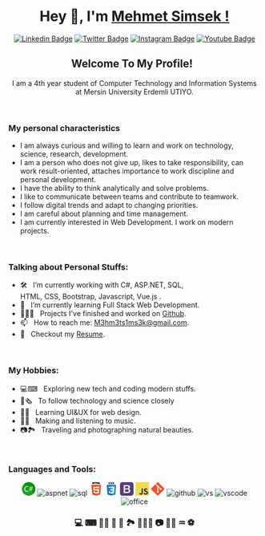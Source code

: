 <div align="center">
	
# Hey 👋, I'm [Mehmet Simsek !](https://github.com/m3hm3ts1ms3k/)


[![Linkedin Badge](https://img.shields.io/badge/-LinkedIn-0e76a8?style=flat-square&logo=Linkedin&logoColor=white)](https://www.linkedin.com/in/mehmet-simsek-431b1b196/)
[![Twitter Badge](https://img.shields.io/badge/-Twitter-00acee?style=flat-square&logo=Twitter&logoColor=white)](https://twitter.com/mehmets1ms3k)
[![Instagram Badge](https://img.shields.io/badge/-Instagram-e4405f?style=flat-square&logo=Instagram&logoColor=white)](https://www.instagram.com/mehmetsimsek.mn/)
[![Youtube Badge](https://img.shields.io/badge/-Youtube-ff0000?style=flat-square&logo=Youtube&logoColor=white)](https://www.youtube.com/channel/UCiT3qtZaMVFXyVdewroC8SQ)	

## Welcome To My Profile! &nbsp;

I am a 4th year student of Computer Technology and Information Systems at Mersin University Erdemli UTIYO.
<br>
</div><br>


### My personal characteristics <br>
- I am always curious and willing to learn and work on technology, science, research, development.
- I am a person who does not give up, likes to take responsibility, can work result-oriented, attaches importance to work discipline and personal development.
- I have the ability to think analytically and solve problems.
- I like to communicate between teams and contribute to teamwork.
- I follow digital trends and adapt to changing priorities.
- I am careful about planning and time management.
- I am currently interested in Web Development. I work on modern projects.
<br>

### Talking about Personal Stuffs:

- 🛠 &nbsp; I’m currently working with C#, ASP.NET, SQL, <br /> HTML, CSS, Bootstrap, Javascript, Vue.js .
- 🚀 &nbsp; I’m currently learning Full Stack Web Development.
- 👨🏻‍💻 &nbsp; Projects I've finished and worked on [Github](https://github.com/m3hm3ts1ms3k?tab=repositories).
- 📫 &nbsp; How to reach me: M3hm3ts1ms3k@gmail.com.
- 📝 &nbsp; Checkout my [Resume](https://drive.google.com/file/d/19UlDGgTvE_fvz1RLdiLVYEmhHTL2u0Sw/view?usp=sharing).
<br>

### My Hobbies:

- 💻⌨ &nbsp; Exploring new tech and coding modern stuffs.
- 📰🗞️ &nbsp; To follow technology and science closely
- 🎨📐 &nbsp; Learning UI&UX for web design.
- 🎵🎹 &nbsp; Making and listening to music.
- 📷🏞️ &nbsp; Traveling and photographing natural beauties.
<br>

### Languages and Tools:
<div align="center">
<img height="27" src="https://raw.githubusercontent.com/github/explore/80688e429a7d4ef2fca1e82350fe8e3517d3494d/topics/csharp/csharp.png" alt="csharp">
<img height="27" src="https://i.hizliresim.com/9jf9my0.png" alt="aspnet">
<img height="27" src="https://www.freeiconspng.com/uploads/sql-server-icon-png-29.png" alt="sql">
<img height="27" src="https://raw.githubusercontent.com/github/explore/80688e429a7d4ef2fca1e82350fe8e3517d3494d/topics/html/html.png" alt="html">
<img height="27" src="https://raw.githubusercontent.com/github/explore/80688e429a7d4ef2fca1e82350fe8e3517d3494d/topics/css/css.png" alt="css">
<img height="27" src="https://raw.githubusercontent.com/github/explore/80688e429a7d4ef2fca1e82350fe8e3517d3494d/topics/bootstrap/bootstrap.png" alt="bootstrap">
<img height="27" src="https://raw.githubusercontent.com/github/explore/80688e429a7d4ef2fca1e82350fe8e3517d3494d/topics/javascript/javascript.png" alt="javascript">
<img height="27" src="https://raw.githubusercontent.com/devicons/devicon/master/icons/git/git-original.svg" alt="git">
<img height="27" src="https://cdn-icons-png.flaticon.com/512/25/25231.png" alt="github">
<img height="27" src="https://visualstudio.microsoft.com/wp-content/uploads/2019/06/BrandVisualStudioWin2019-3.svg" alt="vs">
<img height="27" src="https://code.visualstudio.com/assets/images/code-stable.png" alt="vscode">
<img height="27" src="https://upload.wikimedia.org/wikipedia/commons/thumb/0/0c/Microsoft_Office_logo_%282013%E2%80%932019%29.svg/1728px-Microsoft_Office_logo_%282013%E2%80%932019%29.svg.png" alt="office">
</div>

<div align="center">

###  💻︎ ⌨︎ 👨‍💻 🎼 🎹 🏞 🚶🏻‍♂️ 📷️ 💪🏻 ♒️ ⚽️ 

</div>
